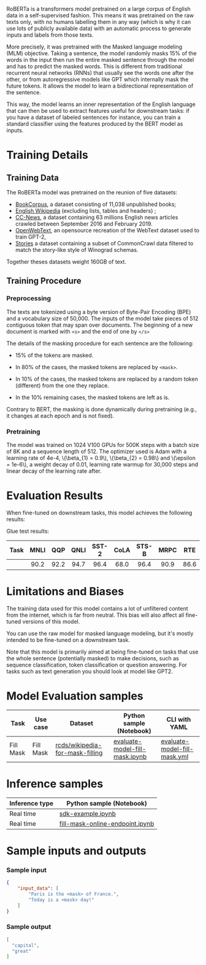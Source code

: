 RoBERTa is a transformers model pretrained on a large corpus of English data in a self-supervised fashion. This means
it was pretrained on the raw texts only, with no humans labelling them in any way (which is why it can use lots of
publicly available data) with an automatic process to generate inputs and labels from those texts. 

More precisely, it was pretrained with the Masked language modeling (MLM) objective. Taking a sentence, the model
randomly masks 15% of the words in the input then run the entire masked sentence through the model and has to predict
the masked words. This is different from traditional recurrent neural networks (RNNs) that usually see the words one
after the other, or from autoregressive models like GPT which internally mask the future tokens. It allows the model to
learn a bidirectional representation of the sentence.

This way, the model learns an inner representation of the English language that can then be used to extract features
useful for downstream tasks: if you have a dataset of labeled sentences for instance, you can train a standard
classifier using the features produced by the BERT model as inputs.

# Training Details

## Training Data

The RoBERTa model was pretrained on the reunion of five datasets:
- [BookCorpus](https://yknzhu.wixsite.com/mbweb), a dataset consisting of 11,038 unpublished books;
- [English Wikipedia](https://en.wikipedia.org/wiki/English_Wikipedia) (excluding lists, tables and headers) ;
- [CC-News](https://commoncrawl.org/2016/10/news-dataset-available/), a dataset containing 63 millions English news
  articles crawled between September 2016 and February 2019.
- [OpenWebText](https://github.com/jcpeterson/openwebtext), an opensource recreation of the WebText dataset used to
  train GPT-2,
- [Stories](https://arxiv.org/abs/1806.02847) a dataset containing a subset of CommonCrawl data filtered to match the
  story-like style of Winograd schemas.

Together theses datasets weight 160GB of text.

## Training Procedure

### Preprocessing

The texts are tokenized using a byte version of Byte-Pair Encoding (BPE) and a vocabulary size of 50,000. The inputs of
the model take pieces of 512 contiguous token that may span over documents. The beginning of a new document is marked
with `<s>` and the end of one by `</s>`

The details of the masking procedure for each sentence are the following:
- 15% of the tokens are masked.
- In 80% of the cases, the masked tokens are replaced by `<mask>`.

- In 10% of the cases, the masked tokens are replaced by a random token (different) from the one they replace.
- In the 10% remaining cases, the masked tokens are left as is.

Contrary to BERT, the masking is done dynamically during pretraining (e.g., it changes at each epoch and is not fixed).

### Pretraining

The model was trained on 1024 V100 GPUs for 500K steps with a batch size of 8K and a sequence length of 512. The
optimizer used is Adam with a learning rate of 4e-4, \\(\beta_{1} = 0.9\\), \\(\beta_{2} = 0.98\\) and
\\(\epsilon = 1e-6\\), a weight decay of 0.01, learning rate warmup for 30,000 steps and linear decay of the learning
rate after.

# Evaluation Results

When fine-tuned on downstream tasks, this model achieves the following results:

Glue test results:

| Task | MNLI | QQP  | QNLI | SST-2 | CoLA | STS-B | MRPC | RTE  |
|:----:|:----:|:----:|:----:|:-----:|:----:|:-----:|:----:|:----:|
|      | 90.2 | 92.2 | 94.7 | 96.4  | 68.0 | 96.4  | 90.9 | 86.6 |

# Limitations and Biases

The training data used for this model contains a lot of unfiltered content from the internet, which is far from
neutral. This bias will also affect all fine-tuned versions of this model.

You can use the raw model for masked language modeling, but it's mostly intended to be fine-tuned on a downstream task.

Note that this model is primarily aimed at being fine-tuned on tasks that use the whole sentence (potentially masked) to make decisions, such as sequence classification, token classification or question answering. For tasks such as text generation you should look at model like GPT2.

# Model Evaluation samples

Task | Use case | Dataset | Python sample (Notebook) | CLI with YAML
|--|--|--|--|--|
Fill Mask|Fill Mask|<a href="https://huggingface.co/datasets/rcds/wikipedia-for-mask-filling" target="_blank">rcds/wikipedia-for-mask-filling</a>|<a href="https://aka.ms/azureml-eval-sdk-fill-mask/" target="_blank">evaluate-model-fill-mask.ipynb</a>|<a href="https://aka.ms/azureml-eval-cli-fill-mask/" target="_blank">evaluate-model-fill-mask.yml</a>

# Inference samples

Inference type|Python sample (Notebook)
|--|--|
Real time|[sdk-example.ipynb](https://aka.ms/sdk-notebook-examples)
Real time|[fill-mask-online-endpoint.ipynb](https://aka.ms/fill-mask-online-endpoint-oss)

# Sample inputs and outputs

### Sample input
```json
{
    "input_data": [
        "Paris is the <mask> of France.",
        "Today is a <mask> day!"
    ]
}
```

### Sample output
```json
[
  "capital",
  "great"
]
```
